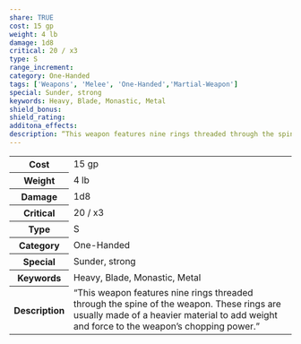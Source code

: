 ```yaml
---
share: TRUE
cost: 15 gp
weight: 4 lb
damage: 1d8
critical: 20 / x3
type: S
range_increment:
category: One-Handed
tags: ['Weapons', 'Melee', 'One-Handed','Martial-Weapon']
special: Sunder, strong
keywords: Heavy, Blade, Monastic, Metal
shield_bonus: 
shield_rating: 
additona_effects: 
description: “This weapon features nine rings threaded through the spine of the weapon. These rings are usually made of a heavier material to add weight and force to the weapon’s chopping power.”
---
```

<p><span style="overflow-x: auto;"><table><tbody><tr><th>Cost</th><td>15 gp</td></tr><tr><th>Weight</th><td>4 lb</td></tr><tr><th>Damage</th><td>1d8</td></tr><tr><th>Critical</th><td>20 / x3</td></tr><tr><th>Type</th><td>S</td></tr><tr><th>Category</th><td>One-Handed</td></tr><tr><th>Special</th><td>Sunder, strong</td></tr><tr><th>Keywords</th><td>Heavy, Blade, Monastic, Metal</td></tr><tr><th>Description</th><td>“This weapon features nine rings threaded through the spine of the weapon. These rings are usually made of a heavier material to add weight and force to the weapon’s chopping power.”</td></tr></tbody></table></span></p>